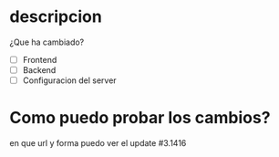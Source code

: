 # descripcion
¿Que ha cambiado?
- [ ] Frontend
- [ ] Backend
- [ ] Configuracion del server

# Como puedo probar los cambios?
en que url y forma puedo ver el update
#3.1416
